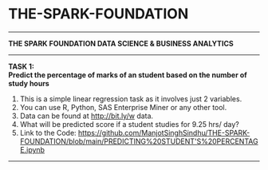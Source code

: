# THE-SPARK-FOUNDATION
_________________________________________________________________________________________________________________________________________________________________
<b>THE SPARK FOUNDATION DATA SCIENCE &amp; BUSINESS ANALYTICS </b><br>
_________________________________________________________________________________________________________________________________________________________________

<b>TASK 1:<br> 
Predict the percentage of marks of an student based on the number of study hours</b><br>
1. This is a simple linear regression task as it involves just 2 variables.<br>
2. You can use R, Python, SAS Enterprise Miner or any other tool.<br>
3. Data can be found at http://bit.ly/w data.<br>
4. What will be predicted score if a student studies for 9.25 hrs/ day?<br>
5. Link to the Code: https://github.com/ManjotSinghSindhu/THE-SPARK-FOUNDATION/blob/main/PREDICTING%20STUDENT'S%20PERCENTAGE.ipynb

_________________________________________________________________________________________________________________________________________________________________
